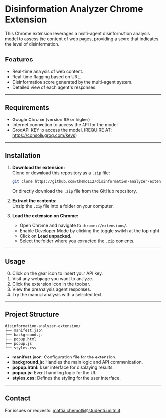 
# Disinformation Analyzer Chrome Extension

This Chrome extension leverages a multi-agent disinformation analysis model to assess the content of web pages, providing a score that indicates the level of disinformation.

## Features
- Real-time analysis of web content.
- Real-time flagging based on URL.
- Disinformation score generated by the multi-agent system.
- Detailed view of each agent's responses.

---

## Requirements
- Google Chrome (version 89 or higher)
- Internet connection to access the API for the model
- GroqAPI KEY to access the model. (REQUIRE AT: https://console.groq.com/keys)

---

## Installation

1. **Download the extension:**  
   Clone or download this repository as a `.zip` file:
   ```bash
   git clone https://github.com/Chemo112/disinformation-analyzer-extension.git
   ```
   Or directly download the `.zip` file from the GitHub repository.

2. **Extract the contents:**  
   Unzip the `.zip` file into a folder on your computer.

3. **Load the extension on Chrome:**  
   - Open Chrome and navigate to `chrome://extensions/`.
   - Enable Developer Mode by clicking the toggle switch at the top right.
   - Click on **Load unpacked**.
   - Select the folder where you extracted the `.zip` contents.

---

## Usage

0. Click on the gear icon to insert your API key.
1. Visit any webpage you want to analyze.
2. Click the extension icon in the toolbar.
3. View the preanalysis agent responses.
4. Try the manual analysis with a selected text.

---

## Project Structure
```
disinformation-analyzer-extension/
├── manifest.json
├── background.js
├── popup.html
├── popup.js
└── styles.css
```

- **manifest.json:** Configuration file for the extension.
- **background.js:** Handles the main logic and API communication.
- **popup.html:** User interface for displaying results.
- **popup.js:** Event handling logic for the UI.
- **styles.css:** Defines the styling for the user interface.

---

## Contact
For issues or requests: [mattia.chemotti@studenti.unitn.it](mailto:mattia.chemotti@studenti.unitn.it)
